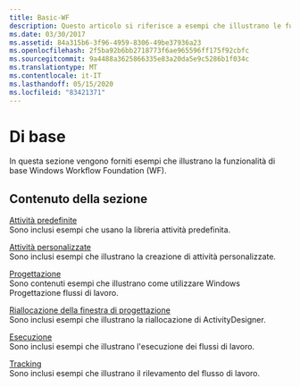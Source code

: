 ```yaml
---
title: Basic-WF
description: Questo articolo si riferisce a esempi che illustrano le funzionalità di base di Windows Workflow Foundation, ad esempio le attività predefinite e personalizzate.
ms.date: 03/30/2017
ms.assetid: 84a315b6-3f96-4959-8306-49be37936a23
ms.openlocfilehash: 2f5ba92b6bb2718773f6ae965596ff175f92cbfc
ms.sourcegitcommit: 9a4488a3625866335e83a20da5e9c5286b1f034c
ms.translationtype: MT
ms.contentlocale: it-IT
ms.lasthandoff: 05/15/2020
ms.locfileid: "83421371"
---
```

# <a name="basic"></a>Di base
In questa sezione vengono forniti esempi che illustrano la funzionalità di base Windows Workflow Foundation (WF).  
  
## <a name="in-this-section"></a>Contenuto della sezione  
 [Attività predefinite](built-in-activities.md)  
 Sono inclusi esempi che usano la libreria attività predefinita.  
  
 [Attività personalizzate](custom-activities.md)  
 Sono inclusi esempi che illustrano la creazione di attività personalizzate.  
  
 [Progettazione](designer.md)  
 Sono contenuti esempi che illustrano come utilizzare Windows Progettazione flussi di lavoro.  
  
 [Riallocazione della finestra di progettazione](designer-rehosting.md)  
 Sono inclusi esempi che illustrano la riallocazione di ActivityDesigner.  
  
 [Esecuzione](execution.md)  
 Sono inclusi esempi che illustrano l'esecuzione dei flussi di lavoro.
  
 [Tracking](tracking.md)  
 Sono inclusi esempi che illustrano il rilevamento del flusso di lavoro.
